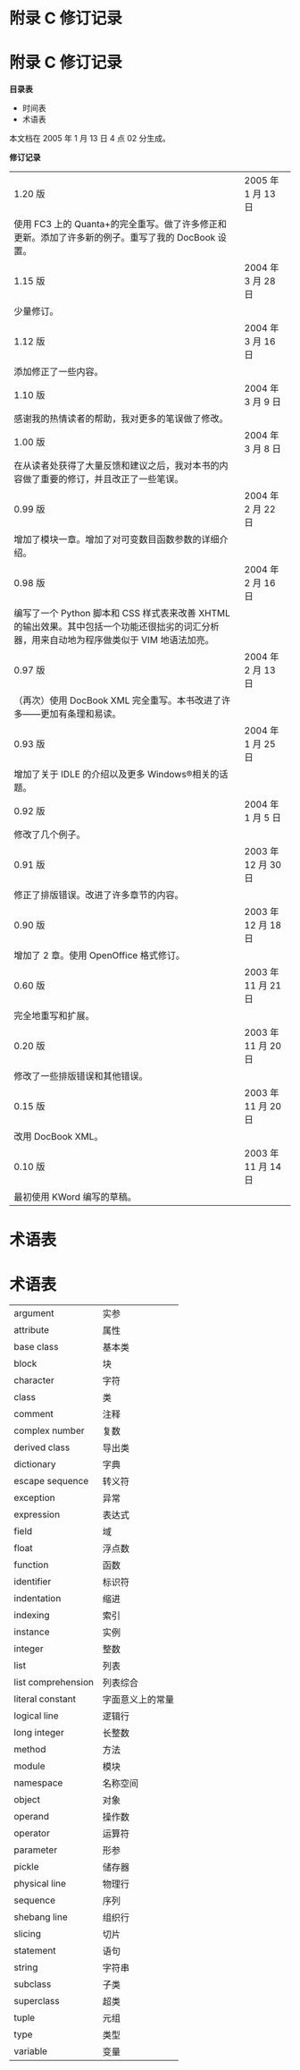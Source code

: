 # 附录 C 修订记录

# 附录 C 修订记录

**目录表**

*   时间表
*   术语表

本文档在 2005 年 1 月 13 日 4 点 02 分生成。

**修订记录**

|  |  |
| --- | --- |
| 1.20 版 | 2005 年 1 月 13 日 |
| 使用 FC3 上的 Quanta+的完全重写。做了许多修正和更新。添加了许多新的例子。重写了我的 DocBook 设置。 |
| 1.15 版 | 2004 年 3 月 28 日 |
| 少量修订。 |
| 1.12 版 | 2004 年 3 月 16 日 |
| 添加修正了一些内容。 |
| 1.10 版 | 2004 年 3 月 9 日 |
| 感谢我的热情读者的帮助，我对更多的笔误做了修改。 |
| 1.00 版 | 2004 年 3 月 8 日 |
| 在从读者处获得了大量反馈和建议之后，我对本书的内容做了重要的修订，并且改正了一些笔误。 |
| 0.99 版 | 2004 年 2 月 22 日 |
| 增加了模块一章。增加了对可变数目函数参数的详细介绍。 |
| 0.98 版 | 2004 年 2 月 16 日 |
| 编写了一个 Python 脚本和 CSS 样式表来改善 XHTML 的输出效果。其中包括一个功能还很拙劣的词汇分析器，用来自动地为程序做类似于 VIM 地语法加亮。 |
| 0.97 版 | 2004 年 2 月 13 日 |
| （再次）使用 DocBook XML 完全重写。本书改进了许多——更加有条理和易读。 |
| 0.93 版 | 2004 年 1 月 25 日 |
| 增加了关于 IDLE 的介绍以及更多 Windows®相关的话题。 |
| 0.92 版 | 2004 年 1 月 5 日 |
| 修改了几个例子。 |
| 0.91 版 | 2003 年 12 月 30 日 |
| 修正了排版错误。改进了许多章节的内容。 |
| 0.90 版 | 2003 年 12 月 18 日 |
| 增加了 2 章。使用 OpenOffice 格式修订。 |
| 0.60 版 | 2003 年 11 月 21 日 |
| 完全地重写和扩展。 |
| 0.20 版 | 2003 年 11 月 20 日 |
| 修改了一些排版错误和其他错误。 |
| 0.15 版 | 2003 年 11 月 20 日 |
| 改用 DocBook XML。 |
| 0.10 版 | 2003 年 11 月 14 日 |
| 最初使用 KWord 编写的草稿。 |

# 术语表

# 术语表

|  |  |
| --- | --- |
| argument | 实参 |
| attribute | 属性 |
| base class | 基本类 |
| block | 块 |
| character | 字符 |
| class | 类 |
| comment | 注释 |
| complex number | 复数 |
| derived class | 导出类 |
| dictionary | 字典 |
| escape sequence | 转义符 |
| exception | 异常 |
| expression | 表达式 |
| field | 域 |
| float | 浮点数 |
| function | 函数 |
| identifier | 标识符 |
| indentation | 缩进 |
| indexing | 索引 |
| instance | 实例 |
| integer | 整数 |
| list | 列表 |
| list comprehension | 列表综合 |
| literal constant | 字面意义上的常量 |
| logical line | 逻辑行 |
| long integer | 长整数 |
| method | 方法 |
| module | 模块 |
| namespace | 名称空间 |
| object | 对象 |
| operand | 操作数 |
| operator | 运算符 |
| parameter | 形参 |
| pickle | 储存器 |
| physical line | 物理行 |
| sequence | 序列 |
| shebang line | 组织行 |
| slicing | 切片 |
| statement | 语句 |
| string | 字符串 |
| subclass | 子类 |
| superclass | 超类 |
| tuple | 元组 |
| type | 类型 |
| variable | 变量 |